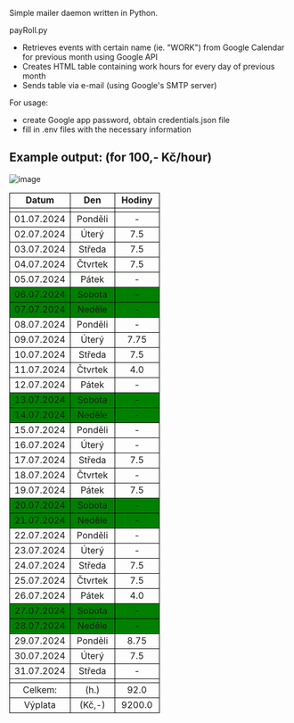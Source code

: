 Simple mailer daemon written in Python.

payRoll.py
- Retrieves events with certain name (ie. "WORK") from Google Calendar for previous month using Google API
- Creates HTML table containing work hours for every day of previous month
- Sends table via e-mail (using Google's SMTP server)

For usage:
- create Google app password, obtain credentials.json file
- fill in .env files with the necessary information

Example output: (for 100,- Kč/hour)
---
![image](https://github.com/user-attachments/assets/7faf76b9-ff4c-455e-bee0-8eef0473a6bd)
<table style="border-collapse: collapse;">
  <colgroup>
    <col style="width: 80px;">
    <col style="width: 80px;">
    <col style="width: 80px;">
  </colgroup>
  <tr style="border: 1px solid black;">
    <td style="border: 1px solid black; text-align: center;"><b>Datum</b></td>
    <td style="border: 1px solid black; text-align: center;"><b>Den</b></td>
    <td style="border: 1px solid black; text-align: center;"><b>Hodiny</b></td>
  </tr>
  <tr style="border: 1px solid black;">
    <td style="border: 1px solid black; text-align: center;"></td>
    <td style="border: 1px solid black; text-align: center;"></td>
    <td style="border: 1px solid black; text-align: center;"></td>
  </tr>
  <tr style="border: 1px solid black;">
    <td style="border: 1px solid black; text-align: center;">01.07.2024</td>
    <td style="border: 1px solid black; text-align: center;">Ponděli</td>
    <td style="border: 1px solid black; text-align: center;">-</td>
  </tr>
  <tr style="border: 1px solid black;">
    <td style="border: 1px solid black; text-align: center;">02.07.2024</td>
    <td style="border: 1px solid black; text-align: center;">Úterý</td>
    <td style="border: 1px solid black; text-align: center;">7.5</td>
  </tr>
  <tr style="border: 1px solid black;">
    <td style="border: 1px solid black; text-align: center;">03.07.2024</td>
    <td style="border: 1px solid black; text-align: center;">Středa</td>
    <td style="border: 1px solid black; text-align: center;">7.5</td>
  </tr>
  <tr style="border: 1px solid black;">
    <td style="border: 1px solid black; text-align: center;">04.07.2024</td>
    <td style="border: 1px solid black; text-align: center;">Čtvrtek</td>
    <td style="border: 1px solid black; text-align: center;">7.5</td>
  </tr>
  <tr style="border: 1px solid black;">
    <td style="border: 1px solid black; text-align: center;">05.07.2024</td>
    <td style="border: 1px solid black; text-align: center;">Pátek</td>
    <td style="border: 1px solid black; text-align: center;">-</td>
  </tr>
  <tr style="border: 1px solid black; background-color: green;">
    <td style="border: 1px solid black; text-align: center;">06.07.2024</td>
    <td style="border: 1px solid black; text-align: center;">Sobota</td>
    <td style="border: 1px solid black; text-align: center;">-</td>
  </tr>
  <tr style="border: 1px solid black; background-color: green;">
    <td style="border: 1px solid black; text-align: center;">07.07.2024</td>
    <td style="border: 1px solid black; text-align: center;">Neděle</td>
    <td style="border: 1px solid black; text-align: center;">-</td>
  </tr>
  <tr style="border: 1px solid black;">
    <td style="border: 1px solid black; text-align: center;">08.07.2024</td>
    <td style="border: 1px solid black; text-align: center;">Ponděli</td>
    <td style="border: 1px solid black; text-align: center;">-</td>
  </tr>
  <tr style="border: 1px solid black;">
    <td style="border: 1px solid black; text-align: center;">09.07.2024</td>
    <td style="border: 1px solid black; text-align: center;">Úterý</td>
    <td style="border: 1px solid black; text-align: center;">7.75</td>
  </tr>
  <tr style="border: 1px solid black;">
    <td style="border: 1px solid black; text-align: center;">10.07.2024</td>
    <td style="border: 1px solid black; text-align: center;">Středa</td>
    <td style="border: 1px solid black; text-align: center;">7.5</td>
  </tr>
  <tr style="border: 1px solid black;">
    <td style="border: 1px solid black; text-align: center;">11.07.2024</td>
    <td style="border: 1px solid black; text-align: center;">Čtvrtek</td>
    <td style="border: 1px solid black; text-align: center;">4.0</td>
  </tr>
  <tr style="border: 1px solid black;">
    <td style="border: 1px solid black; text-align: center;">12.07.2024</td>
    <td style="border: 1px solid black; text-align: center;">Pátek</td>
    <td style="border: 1px solid black; text-align: center;">-</td>
  </tr>
  <tr style="border: 1px solid black; background-color: green;">
    <td style="border: 1px solid black; text-align: center;">13.07.2024</td>
    <td style="border: 1px solid black; text-align: center;">Sobota</td>
    <td style="border: 1px solid black; text-align: center;">-</td>
  </tr>
  <tr style="border: 1px solid black; background-color: green;">
    <td style="border: 1px solid black; text-align: center;">14.07.2024</td>
    <td style="border: 1px solid black; text-align: center;">Neděle</td>
    <td style="border: 1px solid black; text-align: center;">-</td>
  </tr>
  <tr style="border: 1px solid black;">
    <td style="border: 1px solid black; text-align: center;">15.07.2024</td>
    <td style="border: 1px solid black; text-align: center;">Ponděli</td>
    <td style="border: 1px solid black; text-align: center;">-</td>
  </tr>
  <tr style="border: 1px solid black;">
    <td style="border: 1px solid black; text-align: center;">16.07.2024</td>
    <td style="border: 1px solid black; text-align: center;">Úterý</td>
    <td style="border: 1px solid black; text-align: center;">-</td>
  </tr>
  <tr style="border: 1px solid black;">
    <td style="border: 1px solid black; text-align: center;">17.07.2024</td>
    <td style="border: 1px solid black; text-align: center;">Středa</td>
    <td style="border: 1px solid black; text-align: center;">7.5</td>
  </tr>
  <tr style="border: 1px solid black;">
    <td style="border: 1px solid black; text-align: center;">18.07.2024</td>
    <td style="border: 1px solid black; text-align: center;">Čtvrtek</td>
    <td style="border: 1px solid black; text-align: center;">-</td>
  </tr>
  <tr style="border: 1px solid black;">
    <td style="border: 1px solid black; text-align: center;">19.07.2024</td>
    <td style="border: 1px solid black; text-align: center;">Pátek</td>
    <td style="border: 1px solid black; text-align: center;">7.5</td>
  </tr>
  <tr style="border: 1px solid black; background-color: green;">
    <td style="border: 1px solid black; text-align: center;">20.07.2024</td>
    <td style="border: 1px solid black; text-align: center;">Sobota</td>
    <td style="border: 1px solid black; text-align: center;">-</td>
  </tr>
  <tr style="border: 1px solid black; background-color: green;">
    <td style="border: 1px solid black; text-align: center;">21.07.2024</td>
    <td style="border: 1px solid black; text-align: center;">Neděle</td>
    <td style="border: 1px solid black; text-align: center;">-</td>
  </tr>
  <tr style="border: 1px solid black;">
    <td style="border: 1px solid black; text-align: center;">22.07.2024</td>
    <td style="border: 1px solid black; text-align: center;">Ponděli</td>
    <td style="border: 1px solid black; text-align: center;">-</td>
  </tr>
  <tr style="border: 1px solid black;">
    <td style="border: 1px solid black; text-align: center;">23.07.2024</td>
    <td style="border: 1px solid black; text-align: center;">Úterý</td>
    <td style="border: 1px solid black; text-align: center;">-</td>
  </tr>
  <tr style="border: 1px solid black;">
    <td style="border: 1px solid black; text-align: center;">24.07.2024</td>
    <td style="border: 1px solid black; text-align: center;">Středa</td>
    <td style="border: 1px solid black; text-align: center;">7.5</td>
  </tr>
  <tr style="border: 1px solid black;">
    <td style="border: 1px solid black; text-align: center;">25.07.2024</td>
    <td style="border: 1px solid black; text-align: center;">Čtvrtek</td>
    <td style="border: 1px solid black; text-align: center;">7.5</td>
  </tr>
  <tr style="border: 1px solid black;">
    <td style="border: 1px solid black; text-align: center;">26.07.2024</td>
    <td style="border: 1px solid black; text-align: center;">Pátek</td>
    <td style="border: 1px solid black; text-align: center;">4.0</td>
  </tr>
  <tr style="border: 1px solid black; background-color: green;">
    <td style="border: 1px solid black; text-align: center;">27.07.2024</td>
    <td style="border: 1px solid black; text-align: center;">Sobota</td>
    <td style="border: 1px solid black; text-align: center;">-</td>
  </tr>
  <tr style="border: 1px solid black; background-color: green;">
    <td style="border: 1px solid black; text-align: center;">28.07.2024</td>
    <td style="border: 1px solid black; text-align: center;">Neděle</td>
    <td style="border: 1px solid black; text-align: center;">-</td>
  </tr>
  <tr style="border: 1px solid black;">
    <td style="border: 1px solid black; text-align: center;">29.07.2024</td>
    <td style="border: 1px solid black; text-align: center;">Ponděli</td>
    <td style="border: 1px solid black; text-align: center;">8.75</td>
  </tr>
  <tr style="border: 1px solid black;">
    <td style="border: 1px solid black; text-align: center;">30.07.2024</td>
    <td style="border: 1px solid black; text-align: center;">Úterý</td>
    <td style="border: 1px solid black; text-align: center;">7.5</td>
  </tr>
  <tr style="border: 1px solid black;">
    <td style="border: 1px solid black; text-align: center;">31.07.2024</td>
    <td style="border: 1px solid black; text-align: center;">Středa</td>
    <td style="border: 1px solid black; text-align: center;">-</td>
  </tr>
  <tr style="border: 1px solid black;">
    <td style="border: 1px solid black; text-align: center;"></td>
    <td style="border: 1px solid black; text-align: center;"></td>
    <td style="border: 1px solid black; text-align: center;"></td>
  </tr>
  <tr style="border: 1px solid black;">
    <td style="border: 1px solid black; text-align: center;">Celkem: </td>
    <td style="border: 1px solid black; text-align: center;">(h.)</td>
    <td style="border: 1px solid black; text-align: center;">92.0</td>
  </tr>
  <tr style="border: 1px solid black;">
    <td style="border: 1px solid black; text-align: center;">Výplata</td>
    <td style="border: 1px solid black; text-align: center;">(Kč,-)</td>
    <td style="border: 1px solid black; text-align: center;">9200.0</td>
  </tr>
</table>
